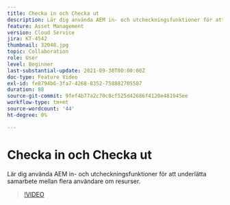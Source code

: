 ```yaml
---
title: Checka in och Checka ut
description: Lär dig använda AEM in- och utcheckningsfunktioner för att underlätta samarbete mellan flera användare om resurser.
feature: Asset Management
version: Cloud Service
jira: KT-4542
thumbnail: 32048.jpg
topic: Collaboration
role: User
level: Beginner
last-substantial-update: 2021-09-30T00:00:00Z
doc-type: Feature Video
exl-id: fe8794b6-3fa7-4268-8352-758882705587
duration: 88
source-git-commit: 9fef4b77a2c70c8cf525d42686f4120e481945ee
workflow-type: tm+mt
source-wordcount: '44'
ht-degree: 0%

---
```


# Checka in och Checka ut

Lär dig använda AEM in- och utcheckningsfunktioner för att underlätta samarbete mellan flera användare om resurser.

>[!VIDEO](https://video.tv.adobe.com/v/32048?quality=12&learn=on)
